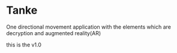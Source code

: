 # Tanke
One directional movement application with the elements which are decryption and augmented reality(AR)

this is the v1.0
